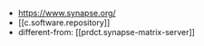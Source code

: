 
- https://www.synapse.org/
- [[c.software.repository]]
- different-from: [[prdct.synapse-matrix-server]]